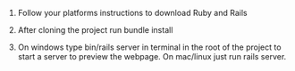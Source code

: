 1. Follow your platforms instructions to download Ruby and Rails

2. After cloning the project run bundle install

3. On windows type bin/rails server in terminal in the root of the project to start a server to preview the webpage.
On mac/linux just run rails server.